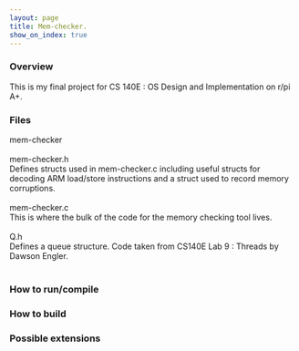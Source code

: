 ```yaml
---
layout: page
title: Mem-checker.
show_on_index: true
---
```


### Overview

This is my final project for CS 140E : OS Design and Implementation on r/pi A+.

### Files

mem-checker<br />
<br />
mem-checker.h<br />
Defines structs used in mem-checker.c including useful structs for decoding ARM load/store instructions and a struct           used to record memory corruptions. <br />
<br />
mem-checker.c<br />
This is where the bulk of the code for the memory checking tool lives.<br />
<br />
Q.h<br />
Defines a queue structure. Code taken from CS140E Lab 9 : Threads by Dawson Engler. <br />
<br />

### How to run/compile

### How to build

### Possible extensions

